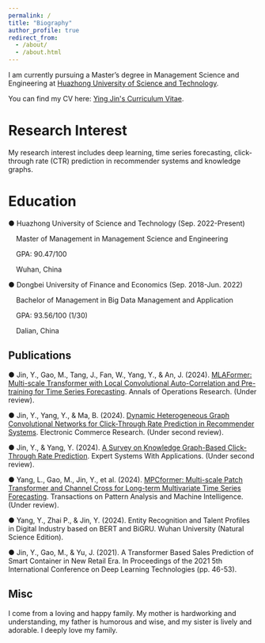 ```yaml
---
permalink: /
title: "Biography"
author_profile: true
redirect_from: 
  - /about/
  - /about.html
---
```


I am currently pursuing a Master’s degree in Management Science and Engineering at [Huazhong University of Science and Technology](https://www.hust.edu.cn/). 

You can find my CV here: [Ying Jin's Curriculum Vitae](../assets/Resume_YingJin.pdf).



Research Interest
======
My research interest includes deep learning, time series forecasting, click-through rate (CTR) prediction in recommender systems and knowledge graphs.

Education
======
● Huazhong University of Science and Technology (Sep. 2022-Present)         

&nbsp;&nbsp;&nbsp;&nbsp;Master of Management in Management Science and Engineering        

&nbsp;&nbsp;&nbsp;&nbsp;GPA: 90.47/100         

&nbsp;&nbsp;&nbsp;&nbsp;Wuhan, China

  
● Dongbei University of Finance and Economics (Sep. 2018-Jun. 2022)        

&nbsp;&nbsp;&nbsp;&nbsp;Bachelor of Management in Big Data Management and Application        

&nbsp;&nbsp;&nbsp;&nbsp;GPA: 93.56/100 (1/30)

&nbsp;&nbsp;&nbsp;&nbsp;Dalian, China


Publications
------
● Jin, Y., Gao, M., Tang, J., Fan, W., Yang, Y., & An, J. (2024). [MLAFormer: Multi-scale Transformer with Local Convolutional Auto-Correlation and Pre-training for Time Series Forecasting](../assets/MLAFormer_240627.pdf). Annals of Operations Research. (Under review).     

● Jin, Y., Yang, Y., & Ma, B. (2024). [Dynamic Heterogeneous Graph Convolutional Networks for Click-Through Rate Prediction in Recommender Systems](../assets/Manuscript_0614.pdf). Electronic Commerce Research. (Under second review).       

● Jin, Y., & Yang, Y. (2024). [A Survey on Knowledge Graph-Based Click-Through Rate Prediction](../assets/Paper&Appendix.pdf). Expert Systems With Applications. (Under second review).

● Yang, L., Gao, M., Jin, Y., et al. (2024). [MPCformer: Multi-scale Patch Transformer and Channel Cross for Long-term Multivariate Time Series Forecasting](../assets/TPAMI-2024-03-0517_Proof_hi.pdf). Transactions on Pattern Analysis and Machine Intelligence. (Under review).

● Yang, Y., Zhai P., & Jin, Y. (2024). Entity Recognition and Talent Profiles in Digital Industry based on BERT and BiGRU. Wuhan University (Natural Science Edition).

● Jin, Y., Gao, M., & Yu, J. (2021). A Transformer Based Sales Prediction of Smart Container in New Retail Era. In Proceedings of the 2021 5th International Conference on Deep Learning Technologies (pp. 46-53).




Misc
------
I come from a loving and happy family. My mother is hardworking and understanding, my father is humorous and wise, and my sister is lively and adorable. I deeply love my family.
